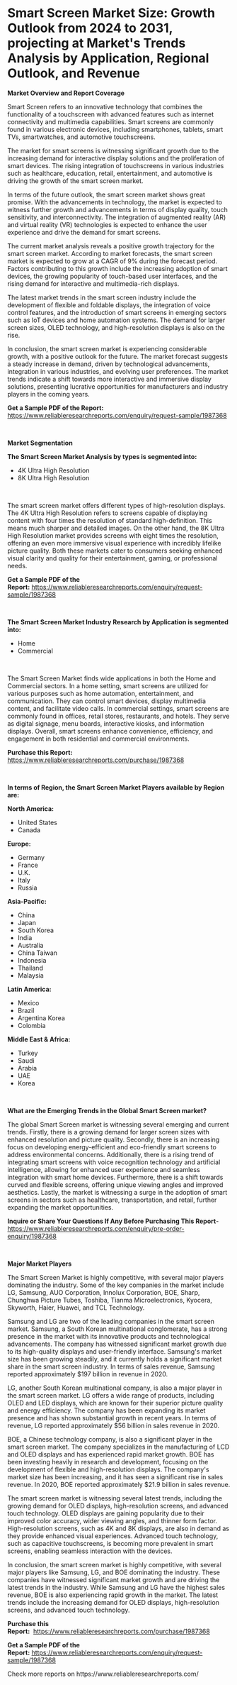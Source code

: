 <p><h1>Smart Screen Market Size: Growth Outlook from 2024 to 2031, projecting at Market's Trends Analysis by Application, Regional Outlook, and Revenue</h1></p><p><strong>Market Overview and Report Coverage</strong></p>
<p><p>Smart Screen refers to an innovative technology that combines the functionality of a touchscreen with advanced features such as internet connectivity and multimedia capabilities. Smart screens are commonly found in various electronic devices, including smartphones, tablets, smart TVs, smartwatches, and automotive touchscreens.</p><p>The market for smart screens is witnessing significant growth due to the increasing demand for interactive display solutions and the proliferation of smart devices. The rising integration of touchscreens in various industries such as healthcare, education, retail, entertainment, and automotive is driving the growth of the smart screen market.</p><p>In terms of the future outlook, the smart screen market shows great promise. With the advancements in technology, the market is expected to witness further growth and advancements in terms of display quality, touch sensitivity, and interconnectivity. The integration of augmented reality (AR) and virtual reality (VR) technologies is expected to enhance the user experience and drive the demand for smart screens.</p><p>The current market analysis reveals a positive growth trajectory for the smart screen market. According to market forecasts, the smart screen market is expected to grow at a CAGR of 9% during the forecast period. Factors contributing to this growth include the increasing adoption of smart devices, the growing popularity of touch-based user interfaces, and the rising demand for interactive and multimedia-rich displays.</p><p>The latest market trends in the smart screen industry include the development of flexible and foldable displays, the integration of voice control features, and the introduction of smart screens in emerging sectors such as IoT devices and home automation systems. The demand for larger screen sizes, OLED technology, and high-resolution displays is also on the rise.</p><p>In conclusion, the smart screen market is experiencing considerable growth, with a positive outlook for the future. The market forecast suggests a steady increase in demand, driven by technological advancements, integration in various industries, and evolving user preferences. The market trends indicate a shift towards more interactive and immersive display solutions, presenting lucrative opportunities for manufacturers and industry players in the coming years.</p></p>
<p><strong>Get a Sample PDF of the Report:</strong> <a href="https://www.reliableresearchreports.com/enquiry/request-sample/1987368">https://www.reliableresearchreports.com/enquiry/request-sample/1987368</a></p>
<p>&nbsp;</p>
<p><strong>Market Segmentation</strong></p>
<p><strong>The Smart Screen Market Analysis by types is segmented into:</strong></p>
<p><ul><li>4K Ultra High Resolution</li><li>8K Ultra High Resolution</li></ul></p>
<p>&nbsp;</p>
<p><p>The smart screen market offers different types of high-resolution displays. The 4K Ultra High Resolution refers to screens capable of displaying content with four times the resolution of standard high-definition. This means much sharper and detailed images. On the other hand, the 8K Ultra High Resolution market provides screens with eight times the resolution, offering an even more immersive visual experience with incredibly lifelike picture quality. Both these markets cater to consumers seeking enhanced visual clarity and quality for their entertainment, gaming, or professional needs.</p></p>
<p><strong>Get a Sample PDF of the Report:</strong>&nbsp;<a href="https://www.reliableresearchreports.com/enquiry/request-sample/1987368">https://www.reliableresearchreports.com/enquiry/request-sample/1987368</a></p>
<p>&nbsp;</p>
<p><strong>The Smart Screen Market Industry Research by Application is segmented into:</strong></p>
<p><ul><li>Home</li><li>Commercial</li></ul></p>
<p>&nbsp;</p>
<p><p>The Smart Screen Market finds wide applications in both the Home and Commercial sectors. In a home setting, smart screens are utilized for various purposes such as home automation, entertainment, and communication. They can control smart devices, display multimedia content, and facilitate video calls. In commercial settings, smart screens are commonly found in offices, retail stores, restaurants, and hotels. They serve as digital signage, menu boards, interactive kiosks, and information displays. Overall, smart screens enhance convenience, efficiency, and engagement in both residential and commercial environments.</p></p>
<p><strong>Purchase this Report:</strong>&nbsp; <a href="https://www.reliableresearchreports.com/purchase/1987368">https://www.reliableresearchreports.com/purchase/1987368</a></p>
<p>&nbsp;</p>
<p><strong>In terms of Region, the Smart Screen Market Players available by Region are:</strong></p>
<p>
    <p> <strong> North America: </strong>
        <ul>
            <li>United States</li>
            <li>Canada</li>
        </ul>
        </p> 
    <p> <strong> Europe: </strong>
        <ul>
            <li>Germany</li>
            <li>France</li>
            <li>U.K.</li>
            <li>Italy</li>
            <li>Russia</li>
        </ul>
        </p> 
    <p> <strong> Asia-Pacific: </strong>
        <ul>
            <li>China</li>
            <li>Japan</li>
            <li>South Korea</li>
            <li>India</li>
            <li>Australia</li>
            <li>China Taiwan</li>
            <li>Indonesia</li>
            <li>Thailand</li>
            <li>Malaysia</li>
        </ul>
        </p> 
    <p> <strong> Latin America: </strong>
        <ul>
            <li>Mexico</li>
            <li>Brazil</li>
            <li>Argentina Korea</li>
            <li>Colombia</li>
        </ul>
        </p> 
    <p> <strong> Middle East & Africa: </strong>
        <ul>
            <li>Turkey</li>
            <li>Saudi</li>
            <li>Arabia</li>
            <li>UAE</li>
            <li>Korea</li>
        </ul>
    </p>
    </p>
<p>&nbsp;</p>
<p><strong>What are the Emerging Trends in the Global Smart Screen market?</strong></p>
<p><p>The global Smart Screen market is witnessing several emerging and current trends. Firstly, there is a growing demand for larger screen sizes with enhanced resolution and picture quality. Secondly, there is an increasing focus on developing energy-efficient and eco-friendly smart screens to address environmental concerns. Additionally, there is a rising trend of integrating smart screens with voice recognition technology and artificial intelligence, allowing for enhanced user experience and seamless integration with smart home devices. Furthermore, there is a shift towards curved and flexible screens, offering unique viewing angles and improved aesthetics. Lastly, the market is witnessing a surge in the adoption of smart screens in sectors such as healthcare, transportation, and retail, further expanding the market opportunities.</p></p>
<p><strong>Inquire or Share Your Questions If Any Before Purchasing This Report</strong>- <a href="https://www.reliableresearchreports.com/enquiry/pre-order-enquiry/1987368">https://www.reliableresearchreports.com/enquiry/pre-order-enquiry/1987368</a></p>
<p>&nbsp;</p>
<p><strong>Major Market Players</strong></p>
<p><p>The Smart Screen Market is highly competitive, with several major players dominating the industry. Some of the key companies in the market include LG, Samsung, AUO Corporation, Innolux Corporation, BOE, Sharp, Chunghwa Picture Tubes, Toshiba, Tianma Microelectronics, Kyocera, Skyworth, Haier, Huawei, and TCL Technology.</p><p>Samsung and LG are two of the leading companies in the smart screen market. Samsung, a South Korean multinational conglomerate, has a strong presence in the market with its innovative products and technological advancements. The company has witnessed significant market growth due to its high-quality displays and user-friendly interface. Samsung's market size has been growing steadily, and it currently holds a significant market share in the smart screen industry. In terms of sales revenue, Samsung reported approximately $197 billion in revenue in 2020.</p><p>LG, another South Korean multinational company, is also a major player in the smart screen market. LG offers a wide range of products, including OLED and LED displays, which are known for their superior picture quality and energy efficiency. The company has been expanding its market presence and has shown substantial growth in recent years. In terms of revenue, LG reported approximately $56 billion in sales revenue in 2020.</p><p>BOE, a Chinese technology company, is also a significant player in the smart screen market. The company specializes in the manufacturing of LCD and OLED displays and has experienced rapid market growth. BOE has been investing heavily in research and development, focusing on the development of flexible and high-resolution displays. The company's market size has been increasing, and it has seen a significant rise in sales revenue. In 2020, BOE reported approximately $21.9 billion in sales revenue.</p><p>The smart screen market is witnessing several latest trends, including the growing demand for OLED displays, high-resolution screens, and advanced touch technology. OLED displays are gaining popularity due to their improved color accuracy, wider viewing angles, and thinner form factor. High-resolution screens, such as 4K and 8K displays, are also in demand as they provide enhanced visual experiences. Advanced touch technology, such as capacitive touchscreens, is becoming more prevalent in smart screens, enabling seamless interaction with the devices.</p><p>In conclusion, the smart screen market is highly competitive, with several major players like Samsung, LG, and BOE dominating the industry. These companies have witnessed significant market growth and are driving the latest trends in the industry. While Samsung and LG have the highest sales revenue, BOE is also experiencing rapid growth in the market. The latest trends include the increasing demand for OLED displays, high-resolution screens, and advanced touch technology.</p></p>
<p><strong>Purchase this Report:</strong>&nbsp;&nbsp;<a href="https://www.reliableresearchreports.com/purchase/1987368">https://www.reliableresearchreports.com/purchase/1987368</a></p>
<p></p>
<p><strong>Get a Sample PDF of the Report:</strong>&nbsp;<a href="https://www.reliableresearchreports.com/enquiry/request-sample/1987368">https://www.reliableresearchreports.com/enquiry/request-sample/1987368</a></p>
<p>Check more reports on https://www.reliableresearchreports.com/</p>